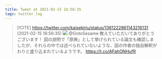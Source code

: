 ```yaml
---
title: Tweet at 2021-02-15 16:56:35
tags: twitter_log
---
```


> [!CITE] https://twitter.com/kaisekiriu/status/1361222861143216131 (2021-02-15 16:56:35)
> ![](https://twitter.com/kaisekiriu/status/1361222861143216131)
> @GotoSesame 教えていただいてありがとうございます！
> 図の説明で「原典」として挙げられている論文も確認しましたが、それらの中では述べられていないような、図の作者の独自解釈がわりと盛り込まれているようです。
> https://t.co/AFahONHufR
